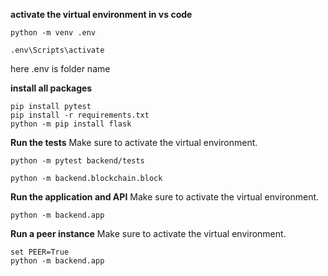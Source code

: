 **activate the virtual environment in vs code**
```
python -m venv .env

.env\Scripts\activate

```
here .env is folder name

**install all packages**
```
pip install pytest
pip install -r requirements.txt
python -m pip install flask
```
**Run the tests**
Make sure to activate the virtual environment.
```
python -m pytest backend/tests
```

```
python -m backend.blockchain.block 
```

**Run the application and API**
Make sure to activate the virtual environment.

```
python -m backend.app
```

**Run a peer instance**
Make sure to activate the virtual environment.

```
set PEER=True
python -m backend.app
```